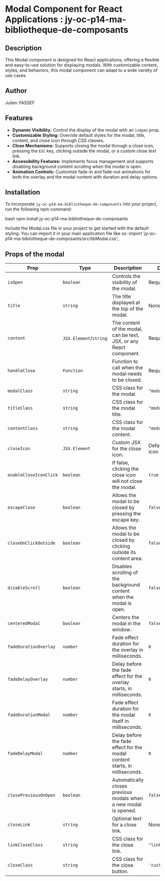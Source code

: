 # Modal Component for React Applications : jy-oc-p14-ma-bibliotheque-de-composants

## Description

This Modal component is designed for React applications, offering a flexible and easy-to-use solution for displaying modals. With customizable content, styles, and behaviors, this modal component can adapt to a wide variety of use cases.

## Author

Julien YASSEF

## Features

- **Dynamic Visibility:** Control the display of the modal with an `isOpen` prop.
- **Customizable Styling:** Override default styles for the modal, title, content, and close icon through CSS classes.
- **Close Mechanisms:** Supports closing the modal through a close icon, pressing the `ESC` key, clicking outside the modal, or a custom close text link.
- **Accessibility Features:** Implements focus management and supports disabling background content scrolling when the modal is open.
- **Animation Controls:** Customize fade-in and fade-out animations for both the overlay and the modal content with duration and delay options.

## Installation

To incorporate `jy-oc-p14-ma-bibliotheque-de-composants` into your project, run the following npm command:

bash
npm install jy-oc-p14-ma-bibliotheque-de-composants


Include the Modal.css file in your project to get started with the default styling. You can import it in your main application file like so:
import 'jy-oc-p14-ma-bibliotheque-de-composants/src/libModal.css';


## Props of the modal

| Prop                  | Type                | Description                                                                   | Default            |
|-----------------------|---------------------|-------------------------------------------------------------------------------|--------------------|
| `isOpen`              | `boolean`           | Controls the visibility of the modal.                                         | Required           |
| `title`               | `string`            | The title displayed at the top of the modal.                                  | None               |
| `content`             | `JSX.Element`/`string`| The content of the modal, can be text, JSX, or any React component.           | Required           |
| `handleClose`         | `Function`          | Function to call when the modal needs to be closed.                           | Required           |
| `modalClass`          | `string`            | CSS class for the modal.                                                      | `"modal"`          |
| `titleClass`          | `string`            | CSS class for the modal title.                                                | `"modalTitle"`     |
| `contentClass`        | `string`            | CSS class for the modal content.                                              | `"modalContent"`   |
| `closeIcon`           | `JSX.Element`       | Custom JSX for the close icon.                                                | Default SVG icon   |
| `enableCloseIconClick`| `boolean`           | If false, clicking the close icon will not close the modal.                   | `true`             |
| `escapeClose`         | `boolean`           | Allows the modal to be closed by pressing the escape key.                     | `false`            |
| `closeOnClickOutside` | `boolean`           | Allows the modal to be closed by clicking outside its content area.           | `false`            |
| `disableScroll`       | `boolean`           | Disables scrolling of the background content when the modal is open.          | `false`            |
| `centeredModal`       | `boolean`           | Centers the modal in the window.                                              | `false`            |
| `fadeDurationOverlay` | `number`            | Fade effect duration for the overlay in milliseconds.                         | `0`                |
| `fadeDelayOverlay`    | `number`            | Delay before the fade effect for the overlay starts, in milliseconds.         | `0`                |
| `fadeDurationModal`   | `number`            | Fade effect duration for the modal itself in milliseconds.                    | `0`                |
| `fadeDelayModal`      | `number`            | Delay before the fade effect for the modal content starts, in milliseconds.   | `0`                |
| `closePreviousOnOpen` | `boolean`           | Automatically closes previous modals when a new modal is opened.               | `false`            |
| `closeLink`           | `string`            | Optional text for a close link.                                               | None               |
| `linkCloseClass`      | `string`            | CSS class for the close link.                                                 | `"linkClose"`      |
| `closeClass`          | `string`            | CSS class for the close button.                                               | `'customClose'`    |




